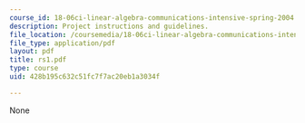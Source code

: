 ```yaml
---
course_id: 18-06ci-linear-algebra-communications-intensive-spring-2004
description: Project instructions and guidelines.
file_location: /coursemedia/18-06ci-linear-algebra-communications-intensive-spring-2004/428b195c632c51fc7f7ac20eb1a3034f_rs1.pdf
file_type: application/pdf
layout: pdf
title: rs1.pdf
type: course
uid: 428b195c632c51fc7f7ac20eb1a3034f

---
```

None